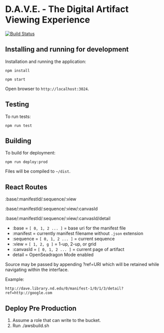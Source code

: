 # D.A.V.E. - The Digital Artifact Viewing Experience
[![Build Status](https://travis-ci.org/ndlib/dave.svg?branch=master)](https://travis-ci.org/ndlib/dave)

## Installing and running for development

Installation and running the application:

`npm install`

`npm start`

Open browser to `http://localhost:3024`.

## Testing

To run tests:

`npm run test`

## Building

To build for deployment:

`npm run deploy:prod`

Files will be compiled to `~/dist`.

## React Routes

:base/:manifestId/:sequence/:view

:base/:manifestId/:sequence/:view/:canvasId

:base/:manifestId/:sequence/:view/:canvasId/detail

 * :base = `[ 0, 1, 2 ... ]` = base uri for the manifest file
 * :manifest = currently manifest filename without `.json` extension
 * :sequence = `[ 0, 1, 2 ... ]` = current sequence
 * :view = `[ 1, 2, g ]` = 1-up, 2-up, or grid
 * :canvasId = `[ 0, 1, 2 ... ]` = current page of artifact
 * detail = OpenSeadragon Mode enabled

Source may be passed by appending ?ref=URI which will be retained while navigating within the interface.

Example:

` http://dave.library.nd.edu/0/manifest-1/0/1/3/detail?ref=http://google.com
`

## Deploy Pre Production

1.  Assume a role that can write to the bucket.
2.  Run ./awsbuild.sh
